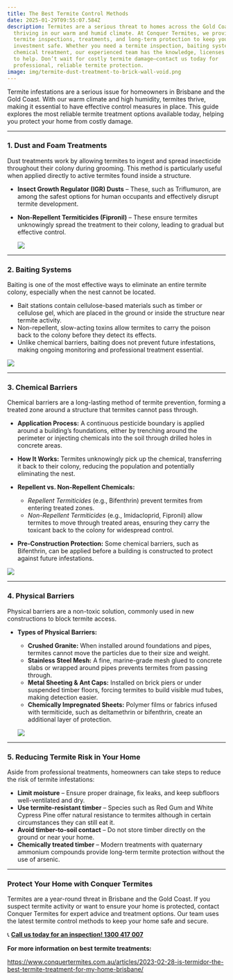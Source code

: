 ```yaml
---
title: The Best Termite Control Methods
date: 2025-01-29T09:55:07.584Z
description: Termites are a serious threat to homes across the Gold Coast,
  thriving in our warm and humid climate. At Conquer Termites, we provide expert
  termite inspections, treatments, and long-term protection to keep your biggest
  investment safe. Whether you need a termite inspection, baiting system, or
  chemical treatment, our experienced team has the knowledge, licenses and tools
  to help. Don’t wait for costly termite damage—contact us today for
  professional, reliable termite protection.
image: img/termite-dust-treatment-to-brick-wall-void.png
---
```

Termite infestations are a serious issue for homeowners in Brisbane and the Gold Coast. With our warm climate and high humidity, termites thrive, making it essential to have effective control measures in place. This guide explores the most reliable termite treatment options available today, helping you protect your home from costly damage.

- - -

### **1. Dust and Foam Treatments**

Dust treatments work by allowing termites to ingest and spread insecticide throughout their colony during grooming. This method is particularly useful when applied directly to active termites found inside a structure.

* **Insect Growth Regulator (IGR) Dusts** – These, such as Triflumuron, are among the safest options for human occupants and effectively disrupt termite development.
* **Non-Repellent Termiticides (Fipronil)** – These ensure termites unknowingly spread the treatment to their colony, leading to gradual but effective control.



  ![](img/termidor-foam-treatment-to-termite-nest-in-roof-1-.png)

- - -

### **2. Baiting Systems**

Baiting is one of the most effective ways to eliminate an entire termite colony, especially when the nest cannot be located.

* Bait stations contain cellulose-based materials such as timber or cellulose gel, which are placed in the ground or inside the structure near termite activity.
* Non-repellent, slow-acting toxins allow termites to carry the poison back to the colony before they detect its effects.
* Unlike chemical barriers, baiting does not prevent future infestations, making ongoing monitoring and professional treatment essential.

![](img/termite-in-ground-bait-station-installed.png)

- - -

### **3. Chemical Barriers**

Chemical barriers are a long-lasting method of termite prevention, forming a treated zone around a structure that termites cannot pass through.

* **Application Process:** A continuous pesticide boundary is applied around a building’s foundations, either by trenching around the perimeter or injecting chemicals into the soil through drilled holes in concrete areas.
* **How It Works:** Termites unknowingly pick up the chemical, transferring it back to their colony, reducing the population and potentially eliminating the nest.
* **Repellent vs. Non-Repellent Chemicals:**

  * *Repellent Termiticides* (e.g., Bifenthrin) prevent termites from entering treated zones.
  * *Non-Repellent Termiticides* (e.g., Imidacloprid, Fipronil) allow termites to move through treated areas, ensuring they carry the toxicant back to the colony for widespread control.
* **Pre-Construction Protection:** Some chemical barriers, such as Bifenthrin, can be applied before a building is constructed to protect against future infestations.

![](img/chemical-treatment-to-external-perimeter.png)

- - -

### **4. Physical Barriers**

Physical barriers are a non-toxic solution, commonly used in new constructions to block termite access.

* **Types of Physical Barriers:**

  * **Crushed Granite:** When installed around foundations and pipes, termites cannot move the particles due to their size and weight.
  * **Stainless Steel Mesh:** A fine, marine-grade mesh glued to concrete slabs or wrapped around pipes prevents termites from passing through.
  * **Metal Sheeting & Ant Caps:** Installed on brick piers or under suspended timber floors, forcing termites to build visible mud tubes, making detection easier.
  * **Chemically Impregnated Sheets:** Polymer films or fabrics infused with termiticide, such as deltamethrin or bifenthrin, create an additional layer of protection.

  ![](img/termite-pre-construction-protection-sheeting-material-homeguard-1-.png)

- - -

### **5. Reducing Termite Risk in Your Home**

Aside from professional treatments, homeowners can take steps to reduce the risk of termite infestations:

* **Limit moisture** – Ensure proper drainage, fix leaks, and keep subfloors well-ventilated and dry.
* **Use termite-resistant timber**  – Species such as Red Gum and White Cypress Pine offer natural resistance to termites although in certain circumstances they can still eat it. 
* **Avoid timber-to-soil contact** – Do not store timber directly on the ground or near your home.
* **Chemically treated timber** – Modern treatments with quaternary ammonium compounds provide long-term termite protection without the use of arsenic.

- - -

### **Protect Your Home with Conquer Termites**

Termites are a year-round threat in Brisbane and the Gold Coast. If you suspect termite activity or want to ensure your home is protected, contact Conquer Termites for expert advice and treatment options. Our team uses the latest termite control methods to keep your home safe and secure.

📞 **[Call us today for an inspection! 1300 417 007](tel:1300417007)**

**For more information on best termite treatments:** 

<https://www.conquertermites.com.au/articles/2023-02-28-is-termidor-the-best-termite-treatment-for-my-home-brisbane/>